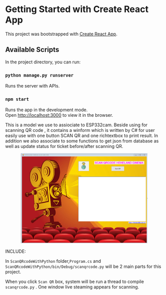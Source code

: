 # Getting Started with Create React App

This project was bootstrapped with [Create React App](https://github.com/facebook/create-react-app).

## Available Scripts

In the project directory, you can run:
### `python manage.py runserver`
Runs the server with APIs.

### `npm start`

Runs the app in the development mode.\
Open [http://localhost:3000](http://localhost:3000) to view it in the browser.


This is a model we use to assiociate to ESP332cam.  Beside using for scanning QR code , it contains a winform which is written by  C# for user easily 
use with one button SCAN QR and one richtextbox to print result. In addition we also associate to some functions to get json from database as well as
update status for ticket before/after scanning QR.

<p align="center"> <img width = "80%" height = "80%" src="src/Screenshot_1.png"/>  </p>

INCLUDE:

In `ScanQRcodeWithPython` folder,`Program.cs` and `ScanQRcodeWithPython/bin/Debug/scanqrcode.py` will be 2 main parts for this project. 

When you click `Scan QR` box, system will be run a thread to compile `scanqrcode.py` . One window live steaming appears for scanning.
